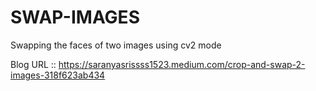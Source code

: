 # SWAP-IMAGES
Swapping the faces of two images using cv2 mode 

Blog URL :: https://saranyasrissss1523.medium.com/crop-and-swap-2-images-318f623ab434
